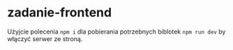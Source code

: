 # zadanie-frontend

Użyjcie polecenia `npm i` dla pobierania potrzebnych biblotek `npm run dev` by
włączyć serwer ze stroną.
